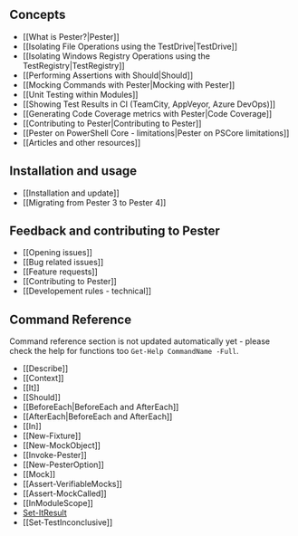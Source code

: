 Concepts
----------

* [[What is Pester?|Pester]]
* [[Isolating File Operations using the TestDrive|TestDrive]]
* [[Isolating Windows Registry Operations using the TestRegistry|TestRegistry]] 
* [[Performing Assertions with Should|Should]]
* [[Mocking Commands with Pester|Mocking with Pester]]
* [[Unit Testing within Modules]]
* [[Showing Test Results in CI (TeamCity, AppVeyor, Azure DevOps)]]
* [[Generating Code Coverage metrics with Pester|Code Coverage]]
* [[Contributing to Pester|Contributing to Pester]]
* [[Pester on PowerShell Core - limitations|Pester on PSCore limitations]]
* [[Articles and other resources]]

Installation and usage
----------------------

* [[Installation and update]]
* [[Migrating from Pester 3 to Pester 4]]

Feedback and contributing to Pester
----------------------

* [[Opening issues]]
* [[Bug related issues]]
* [[Feature requests]]
* [[Contributing to Pester]]
* [[Developement rules - technical]]

Command Reference
------------------
Command reference section is not updated automatically yet - please check the help for functions too `Get-Help CommandName -Full`.

* [[Describe]]
* [[Context]]
* [[It]]
* [[Should]]
* [[BeforeEach|BeforeEach and AfterEach]]
* [[AfterEach|BeforeEach and AfterEach]]
* [[In]]
* [[New-Fixture]]
* [[New-MockObject]]
* [[Invoke-Pester]]
* [[New-PesterOption]]
* [[Mock]]
* [[Assert-VerifiableMocks]]
* [[Assert-MockCalled]]
* [[InModuleScope]]
* [Set-ItResult](https://github.com/pester/Pester/wiki/Set%E2%80%90ItResult)
* [[Set‐TestInconclusive]]